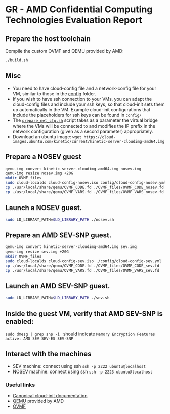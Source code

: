 # GR - AMD Confidential Computing Technologies Evaluation Report


## Prepare the host toolchain
Compile the custom OVMF and QEMU provided by AMD:

```bash
./build.sh
```

## Misc

- You need to have cloud-config file and a network-config file for your VM, similar to those in the [config](.config/) folder.
- If you wish to have ssh connection to your VMs, you can adapt the cloud-config files and include your ssh keys, so that cloud-init sets them up automatically in the VM. Example cloud-init configurations that include the placeholders for ssh keys can be found in `config/`
- The [`prepare_net_cfg.sh`](./prepare_net_cfg.sh) script takes as a parameter the virtual bridge where the VMs will be connected to and modifies the IP prefix in the network configuration (given as a secord parameter) appropriately.
- Download an ubuntu image: `wget https://cloud-images.ubuntu.com/kinetic/current/kinetic-server-cloudimg-amd64.img`

## Prepare a NOSEV guest

```bash
qemu-img convert kinetic-server-cloudimg-amd64.img nosev.img
qemu-img resize nosev.img +20G
mkdir OVMF_files
sudo cloud-localds cloud-config-nosev.iso config/cloud-config-nosev.yml
cp ./usr/local/share/qemu/OVMF_CODE.fd ./OVMF_files/OVMF_CODE_nosev.fd
cp ./usr/local/share/qemu/OVMF_VARS.fd ./OVMF_files/OVMF_VARS_nosev.fd
```
## Launch a NOSEV guest. 

```bash
sudo LD_LIBRARY_PATH=$LD_LIBRARY_PATH ./nosev.sh
```

## Prepare an AMD SEV-SNP guest.

```bash
qemu-img convert kinetic-server-cloudimg-amd64.img sev.img
qemu-img resize sev.img +20G
mkdir OVMF_files
sudo cloud-localds cloud-config-sev.iso ./config/cloud-config-sev.yml
cp ./usr/local/share/qemu/OVMF_CODE.fd ./OVMF_files/OVMF_CODE_sev.fd
cp ./usr/local/share/qemu/OVMF_VARS.fd ./OVMF_files/OVMF_VARS_sev.fd
```

## Launch an AMD SEV-SNP guest. 

```bash
sudo LD_LIBRARY_PATH=$LD_LIBRARY_PATH ./sev.sh
```

## Inside the guest VM, verify that AMD SEV-SNP is enabled:
`sudo dmesg | grep snp -i ` should indicate `Memory Encryption Features active: AMD SEV SEV-ES SEV-SNP`

## Interact with the machines
- SEV machine: connect using ssh `ssh -p 2222 ubuntu@localhost`
- NOSEV machine: connect using ssh `ssh -p 2223 ubuntu@localhost`

### Useful links
- [Canonical cloud-init documentation](https://cloudinit.readthedocs.io/en/latest/reference/examples.html)
- [QEMU](https://github.com/AMDESE/qemu) provided by AMD
- [OVMF](https://github.com/AMDESE/ovmf)
